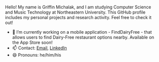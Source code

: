 Hello! My name is Griffin Michalak, and I am studying Computer Science and Music Technology at Northeastern University. This GitHub profile includes my personal projects and research activity. Feel free to check it out!

- 🔭 I’m currently working on a mobile application - FindDairyFree - that allows users to find Dairy-Free restaurant options nearby. Available on the App Store soon!
- 📫 Contact: [Email](mailto:michalak.g@northeastern.edu), [LinkedIn](linkedin.com/in/griffinmichalak)
- 😄 Pronouns: he/him/his
